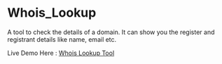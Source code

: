 # Whois_Lookup
A tool to check the details of a domain. It can show you the register and registrant details like name, email etc.

Live Demo Here : <a href="https://whois-lookup-tool.herokuapp.com/">Whois Lookup Tool</a>
